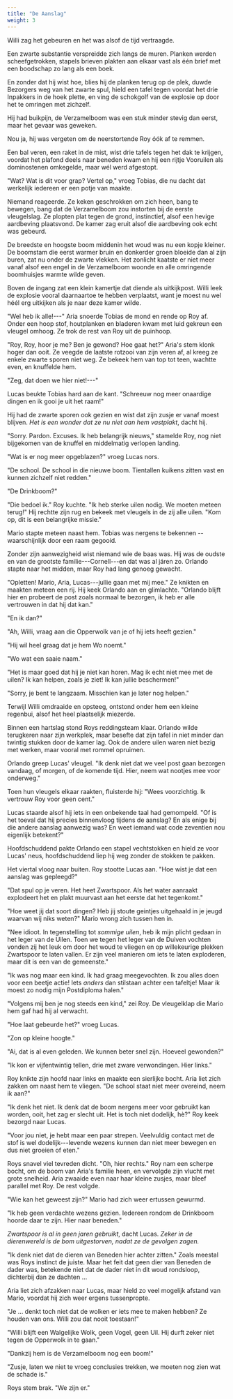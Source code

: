 ```yaml
---
title: "De Aanslag"
weight: 3
---
```


Willi zag het gebeuren en het was alsof de tijd vertraagde.

Een zwarte substantie verspreidde zich langs de muren. Planken werden scheefgetrokken, stapels brieven plakten aan elkaar vast als één brief met een boodschap zo lang als een boek.

En zonder dat hij wist hoe, blies hij de planken terug op de plek, duwde Bezorgers weg van het zwarte spul, hield een tafel tegen voordat het drie Inpakkers in de hoek plette, en ving de schokgolf van de explosie op door het te omringen met zichzelf.

Hij had buikpijn, de Verzamelboom was een stuk minder stevig dan eerst, maar het gevaar was geweken.

Nou ja, hij was vergeten om de neerstortende Roy óók af te remmen.

Een bal veren, een raket in de mist, wist drie tafels tegen het dak te krijgen, voordat het plafond deels naar beneden kwam en hij een rijtje Vooruilen als dominostenen omkegelde, maar wél werd afgestopt.

"Wat? Wat is dit voor grap? Vertel op," vroeg Tobias, die nu dacht dat werkelijk iedereen er een potje van maakte.

Niemand reageerde. Ze keken geschrokken om zich heen, bang te bewegen, bang dat de Verzamelboom zou instorten bij de eerste vleugelslag. Ze plopten plat tegen de grond, instinctief, alsof een hevige aardbeving
plaatsvond. De kamer zag eruit alsof die aardbeving ook echt was gebeurd.

De breedste en hoogste boom middenin het woud was nu een kopje kleiner. De boomstam die eerst warmer bruin en donkerder groen bloeide dan al zijn buren, zat nu onder de zwarte vlekken. Het zonlicht kaatste er niet meer vanaf alsof een engel in de Verzamelboom woonde en alle omringende boomhuisjes warmte wilde geven.

Boven de ingang zat een klein kamertje dat diende als uitkijkpost. Willi leek de explosie vooral daarnaartoe te hebben verplaatst, want je moest nu wel héél erg uitkijken als je naar deze kamer wilde.

"Wel heb ik alle!---" Aria snoerde Tobias de mond en rende op Roy af.
Onder een hoop stof, houtplanken en bladeren kwam met luid gekreun een
vleugel omhoog. Ze trok de rest van Roy uit de puinhoop.

"Roy, Roy, hoor je me? Ben je gewond? Hoe gaat het?" Aria's stem klonk hoger dan ooit. Ze veegde de laatste rotzooi van zijn veren
af, al kreeg ze enkele zwarte sporen niet weg. Ze bekeek hem van top tot
teen, wachtte even, en knuffelde hem.

"Zeg, dat doen we hier niet!---"

Lucas beukte Tobias hard aan de kant. "Schreeuw nog meer onaardige dingen en ik gooi je uit het raam!"

Hij had de zwarte sporen ook gezien en wist dat zijn zusje er vanaf
moest blijven. *Het is een wonder dat ze nu niet aan hem vastplakt*,
dacht hij.

"Sorry. Pardon. Excuses. Ik heb belangrijk nieuws," stamelde Roy, nog niet bijgekomen van de knuffel en middelmatig verlopen landing.

"Wat is er nog meer opgeblazen?" vroeg Lucas nors.

"De school. De school in die nieuwe boom. Tientallen kuikens zitten vast en kunnen zichzelf niet redden."

"De Drinkboom?"

"Die bedoel ik." Roy kuchte. "Ik heb sterke uilen nodig. We moeten
meteen terug!" Hij rechtte zijn rug en bekeek
met vleugels in de zij alle uilen. "Kom op, dit is een
belangrijke missie."

Mario stapte meteen naast hem. Tobias was nergens te bekennen --
waarschijnlijk door een raam gegooid.

Zonder zijn aanwezigheid wist niemand wie de baas was. Hij was de oudste en van de grootste familie---Cornell---en dat was al járen zo. Orlando stapte naar het midden, maar Roy had lang genoeg gewacht. 

"Opletten! Mario, Aria, Lucas---jullie gaan met mij mee." Ze
knikten en maakten meteen een rij. Hij keek Orlando aan en glimlachte. "Orlando blijft hier en probeert de post zoals normaal te bezorgen, ik heb er alle vertrouwen in dat hij dat kan."

"En ik dan?"

"Ah, Willi, vraag aan die Opperwolk van je of hij iets heeft gezien."

"Hij wil heel graag dat je hem Wo noemt."

"Wo wat een saaie naam."

"Het is maar goed dat hij je niet kan horen. Mag ik echt niet mee met de
uilen? Ik kan helpen, zoals je ziet! Ik kan jullie beschermen!"

"Sorry, je bent te langzaam. Misschien kan je later nog helpen."

Terwijl Willi omdraaide en opsteeg, ontstond onder hem een kleine
regenbui, alsof het heel plaatselijk miezerde.

Binnen een hartslag stond Roys reddingsteam klaar. Orlando wilde terugkeren naar zijn werkplek, maar besefte dat zijn tafel in niet minder dan twintig stukken door de kamer lag. Ook de andere uilen waren niet bezig met werken, maar vooral met rommel opruimen.

Orlando greep Lucas' vleugel. "Ik denk niet dat we veel post gaan bezorgen vandaag, of morgen, of de komende tijd. Hier, neem wat nootjes mee voor onderweg." 

Toen hun vleugels elkaar raakten, fluisterde hij: "Wees voorzichtig. Ik vertrouw Roy voor geen cent."

Lucas staarde alsof hij iets in een onbekende taal had gemompeld. "Of is het toeval dat hij precies binnenvloog tijdens de aanslag? En als enige bij die andere aanslag aanwezig was? En weet iemand wat code zeventien nou eigenlijk betekent?"

Hoofdschuddend pakte Orlando een stapel vechtstokken en hield ze voor Lucas' neus, hoofdschuddend liep hij weg zonder de stokken te pakken.

Het viertal vloog naar buiten. Roy stootte Lucas aan. "Hoe wist je dat een aanslag was gepleegd?"

"Dat spul op je veren. Het heet Zwartspoor. Als het water aanraakt explodeert het en plakt muurvast aan het eerste dat het tegenkomt."

"Hoe weet jij dat soort dingen? Heb jij stoute geintjes uitgehaald in je jeugd waarvan wij niks weten?" Mario wrong zich tussen hen in.

"Nee idioot. In tegenstelling tot *sommige uilen*, heb ik mijn plicht
gedaan in het leger van de Uilen. Toen we tegen het leger van de Duiven
vochten vonden zij het leuk om door het woud te vliegen en op
willekeurige plekken Zwartspoor te laten vallen. Er zijn veel manieren
om iets te laten exploderen, maar dit is een van de gemeenste."

"Ik was nog maar een kind. Ik had graag meegevochten. Ik zou alles doen voor een beetje actie! Iets _anders_ dan stilstaan achter een tafeltje! Maar ik moest zo nodig mijn Postdiploma halen."

"Volgens mij ben je nog steeds een kind," zei Roy. De vleugelklap die Mario hem gaf had hij al verwacht.

"Hoe laat gebeurde het?" vroeg Lucas.

"Zon op kleine hoogte."

"Ai, dat is al even geleden. We kunnen beter snel zijn. Hoeveel
gewonden?"

"Ik kon er vijfentwintig tellen, drie met zware verwondingen. Hier
links."

Roy knikte zijn hoofd naar links en maakte een sierlijke bocht. Aria
liet zich zakken om naast hem te vliegen. "De school staat niet meer overeind, neem ik aan?"

"Ik denk het niet. Ik denk dat de boom nergens meer voor gebruikt kan
worden, ooit, het zag er slecht uit. Het is toch niet dodelijk, hè?" Roy keek bezorgd naar Lucas.

"Voor jou niet, je hebt maar een paar strepen. Veelvuldig contact met de
stof is wel dodelijk---levende wezens kunnen dan niet meer bewegen en dus niet groeien of eten."

Roys snavel viel tevreden dicht. "Oh, hier rechts." Roy nam een scherpe bocht, om de boom van Aria's familie heen, en vervolgde zijn vlucht met grote snelheid. Aria zwaaide even naar haar kleine zusjes, maar bleef parallel met Roy. De rest volgde.

"Wie kan het geweest zijn?" Mario had zich weer ertussen
gewurmd.

"Ik heb geen verdachte wezens gezien. Iedereen rondom de Drinkboom
hoorde daar te zijn. Hier naar beneden."

*Zwartspoor is al in geen jaren gebruikt*, dacht Lucas. *Zeker in de dierenwereld is de bom uitgestorven, nadat ze de gevolgen zagen.*

"Ik denk niet dat de dieren van Beneden hier achter zitten." Zoals meestal was Roys instinct de juiste. Maar het feit dat geen dier van Beneden de dader was, betekende niet dat de dader niet in dit woud rondsloop, dichterbij dan ze dachten ...

Aria liet zich afzakken naar Lucas, maar hield zo veel mogelijk afstand
van Mario, voordat hij zich weer ergens tussenpropte.

"Je ... denkt toch niet dat de wolken er iets mee te maken hebben? Ze houden van ons. Willi zou dat nooit toestaan!"

"Willi blijft een Walgelijke Wolk, geen Vogel, geen Uil. Hij durft zeker niet tegen de Opperwolk in te gaan."

"Dankzij hem is de Verzamelboom nog een boom!"

"Zusje, laten we niet te vroeg conclusies trekken, we moeten
nog zien wat de schade is."

Roys stem brak. "We zijn er."
